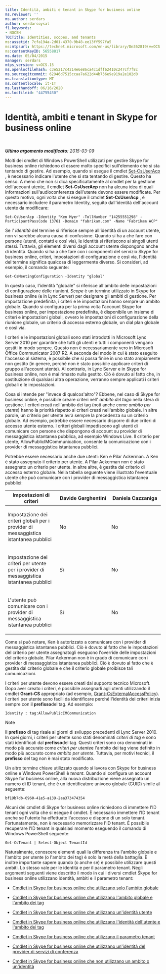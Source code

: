```yaml
---
title: Identità, ambiti e tenant in Skype for business online
ms.reviewer: ''
ms.author: serdars
author: serdarsoysal
f1.keywords:
- NOCSH
TOCTitle: Identities, scopes, and tenants
ms:assetid: 7cfa194a-2d01-4370-9b48-ee13ff597fa5
ms:mtpsurl: https://technet.microsoft.com/en-us/library/Dn362819(v=OCS.15)
ms:contentKeyID: 56558817
ms.date: 05/04/2015
manager: serdars
mtps_version: v=OCS.15
ms.openlocfilehash: c3e5217c4214e6e86ca4c1dff62410c247cf7f8c
ms.sourcegitcommit: 62946d7515ccaa7a622d44b736e9e919a2e102d0
ms.translationtype: MT
ms.contentlocale: it-IT
ms.lasthandoff: 06/16/2020
ms.locfileid: "44755430"
---
```

<div data-xmlns="http://www.w3.org/1999/xhtml">

<div class="topic" data-xmlns="http://www.w3.org/1999/xhtml" data-msxsl="urn:schemas-microsoft-com:xslt" data-cs="https://msdn.microsoft.com/">

<div data-asp="https://msdn2.microsoft.com/asp">

# <a name="identities-scopes-and-tenants-in-skype-for-business-online"></a>Identità, ambiti e tenant in Skype for business online

</div>

<div id="mainSection">

<div id="mainBody">

<span> </span>

_**Ultimo argomento modificato:** 2015-03-09_

Molti dei cmdlet di Windows PowerShell utilizzati per gestire Skype for business online richiedono di essere molto specifici sull'elemento che si sta tentando di gestire. Ad esempio, quando si esegue il cmdlet [Set-CsUserAcp](https://docs.microsoft.com/powershell/module/skype/Set-CsUserAcp) , è necessario indicare l'utente che si sta tentando di gestire. Questo ha senso. A meno che non si dica specificatamente al cmdlet per la gestione dell'account utente, il cmdlet **Set-CsUserAcp** non ha alcuna idea di quali informazioni sull'audioconferenza dell'utente devono essere modificate. Per questo motivo, ogni volta che si esegue il cmdlet **Set-CsUserAcp** , è necessario includere il parametro Identity, seguito dall'identità dell'account utente da modificare:

    Set-CsUserAcp -Identity "Ken Myer" -TollNumber "14255551298" -ParticipantPassCode 13761 -Domain "fabrikam.com" -Name "Fabrikam ACP"

Se l' *identità* del termine si riferisce sempre all'identità di un account utente, non vi sarebbe alcuna causa di confusione. Quando si ha a che fare con persone (utenti, contatti e così via), le identità si riferiscono ai singoli utenti stessi. Tuttavia, gli elementi diversi dagli account utente dispongono anche di identità. Quando si ha a che fare con i componenti del servizio Skype for business online, criteri, impostazioni di configurazione e così via, l'identità del termine significa qualcosa di leggermente diverso. Si consideri, ad esempio, il comando seguente:

    Get-CsMeetingConfiguration -Identity "global"

In questo caso, l'identità "globale" si riferisce all'ambito delle impostazioni di configurazione delle riunioni. *Scope* è un termine utilizzato in Skype for business online (e in Lync Server) per designare gli ambiti di gestione. Per impostazione predefinita, i criteri e le impostazioni hanno sempre un ambito globale. Quando si configura per la prima volta l'account Skype for business online, per impostazione predefinita, è disponibile un insieme di criteri e impostazioni globali, ovvero le impostazioni di configurazione della riunione globale, un criterio di accesso esterno globale, un dial plan globale e così via.

I criteri e le impostazioni globali sono stati introdotti in Microsoft Lync Server 2010 per garantire che tutti gli utenti e tutti i componenti vengano gestiti in modo sempre. Questo non è necessariamente vero in Microsoft Office Communicator 2007 R2. A seconda del modo in cui è stato eseguito l'accesso al sistema, è possibile che si possa finire in uno stato ampiamente non gestito (in genere, perché non è stato possibile applicare criteri di gruppo all'account utente). Al contrario, in Lync Server e in Skype for business online, non è mai rimasto nulla gestito. Ciò è dovuto al fatto che, in sostituzione di qualsiasi altra operazione, verranno sempre applicati i criteri globali e le impostazioni.

Cosa si intende per "invece di qualcos'altro"? Ebbene, nel caso di Skype for business online, è possibile creare criteri nell' *ambito del tag*o nella sfera di gestione. I criteri creati nell'ambito dei tag (noti anche come *ambito per utente*) hanno la priorità rispetto ai criteri creati nell'ambito globale. In altre parole, un criterio per utente avrà sempre la precedenza su un criterio globale. Ad esempio, potrebbe essere necessario disporre di due criteri di accesso utente esterno. I criteri globali impediscono agli utenti di comunicare con persone che dispongono di account su provider di messaggistica istantanea pubblica, ad esempio Windows Live. Il criterio per utente, AllowPublicIMCommunication, consente la comunicazione con i provider di messaggistica istantanea pubblici.

Potrebbe essere necessario anche due utenti: Ken e Pilar Ackerman. A Ken è stato assegnato il criterio per utente. A Pilar Ackerman non è stato assegnato un criterio per utente. in altre altre, è gestita dal criterio di accesso esterno globale. Nella tabella seguente viene illustrato l'eventuale utente che può comunicare con i provider di messaggistica istantanea pubblici:


<table>
<colgroup>
<col style="width: 33%" />
<col style="width: 33%" />
<col style="width: 33%" />
</colgroup>
<thead>
<tr class="header">
<th>Impostazioni di criteri</th>
<th>Davide Garghentini</th>
<th>Daniela Cazzaniga</th>
</tr>
</thead>
<tbody>
<tr class="odd">
<td><p>Impostazione dei criteri globali per i provider di messaggistica istantanea pubblici</p></td>
<td><p>No</p></td>
<td><p>No</p></td>
</tr>
<tr class="even">
<td><p>Impostazione dei criteri per utente per i provider di messaggistica istantanea pubblici</p></td>
<td><p>Sì</p></td>
<td><p>No</p></td>
</tr>
<tr class="odd">
<td><p>L'utente può comunicare con i provider di messaggistica istantanea pubblici</p></td>
<td><p>Sì</p></td>
<td><p>No</p></td>
</tr>
</tbody>
</table>


Come si può notare, Ken è autorizzato a comunicare con i provider di messaggistica istantanea pubblici. Ciò è dovuto al fatto che le impostazioni del criterio per utente assegnatogli eseguono l'override delle impostazioni del criterio globale. Pilar Ackerman non è in grado di comunicare con i provider di messaggistica istantanea pubblici. Ciò è dovuto al fatto che è gestita dal criterio globale e che il criterio globale proibisce tali comunicazioni.

I criteri per utente devono essere creati dal supporto tecnico Microsoft. Dopo aver creato i criteri, è possibile assegnarli agli utenti utilizzando il cmdlet **Grant-CS** appropriato (ad esempio, [Grant-CsExternalAccessPolicy](https://docs.microsoft.com/powershell/module/skype/Grant-CsExternalAccessPolicy)). I criteri per utente sono facili da identificare perché l'identità dei criteri inizia sempre con il **prefisso**del tag. Ad esempio:

    Identity : tag:AllowPublicIMCommunication

<div>


> [!NOTE]  
> Il <STRONG>prefisso</STRONG> di tag risale ai giorni di sviluppo precedenti di Lync Server 2010. In quei giorni, i criteri per utente sono stati denominati <EM>criteri di tag</EM> e sono stati identificati dal <STRONG>prefisso</STRONG>del tag. Questi criteri sono ora denominati in modo più accurato come <EM>criteri per utente</EM>e l'ambito dei tag viene definito in modo più accurato come <EM>ambito per utente</EM>. Tuttavia, per motivi tecnici, il <STRONG>prefisso</STRONG> del tag non è mai stato modificato.



</div>

Un altro termine chiave utilizzato quando si lavora con Skype for business online e Windows PowerShell è *tenant*. Quando si configura un account Skype for business online, alla nuova distribuzione viene assegnato un numero di ID tenant, che è un identificatore univoco globale (GUID) simile al seguente:

    bf19b7db-6960-41e5-a139-2aa373474354

Alcuni dei cmdlet di Skype for business online richiedono di immettere l'ID tenant ogni volta che si esegue il cmdlet. È necessario immettere l'ID tenant anche se l'utente ha effettuato l'accesso e dispone di un solo tenant. Fortunatamente, non è necessario memorizzare l'ID tenant. È possibile recuperare l'ID tenant in qualsiasi momento eseguendo il comando di Windows PowerShell seguente:

    Get-CsTenant | Select-Object TenantId

Naturalmente, conoscere elementi quali la differenza tra l'ambito globale e l'ambito per utente (o l'ambito dei tag) è solo la metà della battaglia. È inoltre importante sapere quando (o anche se) è possibile utilizzare questi ambiti. Lo stesso vale per le identità e per il parametro tenant. Negli argomenti seguenti viene descritto il modo in cui i diversi cmdlet Skype for business online utilizzano identità, ambiti e il parametro tenant:

  - [Cmdlet in Skype for business online che utilizzano solo l'ambito globale](cmdlets-in-skype-for-business-online-that-use-only-the-global-scope.md)

  - [Cmdlet in Skype for business online che utilizzano l'ambito globale e l'ambito dei tag](cmdlets-in-skype-for-business-online-that-use-the-global-scope-and-the-tag-scope.md)

  - [Cmdlet in Skype for business online che utilizzano un'identità utente](cmdlets-in-skype-for-business-online-that-use-a-user-identity.md)

  - [Cmdlet in Skype for business online che utilizzano l'identità dell'utente e l'ambito dei tag](cmdlets-in-skype-for-business-online-that-use-a-user-identity-and-the-tag-scope.md)

  - [Cmdlet in Skype for business online che utilizzano il parametro tenant](cmdlets-in-skype-for-business-online-that-use-the-tenant-parameter.md)

  - [Cmdlet in Skype for business online che utilizzano un'identità del provider di servizi di conferenza](cmdlets-in-skype-for-business-online-that-use-a-conferencing-provider-identity.md)

  - [Cmdlet in Skype for business online che non utilizzano un ambito o un'identità](cmdlets-in-skype-for-business-online-that-do-not-use-a-scope-or-an-identity.md)

</div>

<span> </span>

</div>

</div>

</div>

